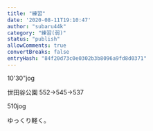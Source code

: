 ```yaml
---
title: "練習"
date: '2020-08-11T19:10:47'
author: "subaru44k"
category: "練習(弱)"
status: "publish"
allowComments: true
convertBreaks: false
entryHash: "84f20d73c0e0302b3b8096a9fd8d0371"
---
```

10'30"jog

世田谷公園
552→545→537

510jog

ゆっくり軽く。
